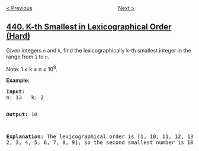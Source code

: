 <!--|This file generated by command(leetcode description); DO NOT EDIT.    |-->
<!--+----------------------------------------------------------------------+-->
<!--|@author    openset <openset.wang@gmail.com>                           |-->
<!--|@link      https://github.com/openset                                 |-->
<!--|@home      https://github.com/openset/leetcode                        |-->
<!--+----------------------------------------------------------------------+-->

[< Previous](../ternary-expression-parser "Ternary Expression Parser")
　　　　　　　　　　　　　　　　
[Next >](../arranging-coins "Arranging Coins")

## [440. K-th Smallest in Lexicographical Order (Hard)](https://leetcode.com/problems/k-th-smallest-in-lexicographical-order "字典序的第K小数字")

<p>Given integers <code>n</code> and <code>k</code>, find the lexicographically k-th smallest integer in the range from <code>1</code> to <code>n</code>.</p>

<p>Note: 1 &le; k &le; n &le; 10<sup>9</sup>.</p>

<p><b>Example:</b>
<pre>
<b>Input:</b>
n: 13   k: 2

<b>Output:</b>
10

<b>Explanation:</b>
The lexicographical order is [1, 10, 11, 12, 13, 2, 3, 4, 5, 6, 7, 8, 9], so the second smallest number is 10.
</pre>
</p>
